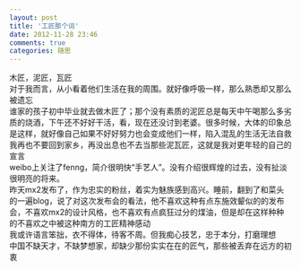 ```yaml
---
layout: post
title: '工匠那个词'
date: 2012-11-28 23:46
comments: true
categories: 随思
---
```

<div>木匠，泥匠，瓦匠</div>
<div>对于我而言，从小看着他们生活在我的周围。就好像呼吸一样，那么熟悉却又那么被遗忘</div>
<div>谁家的孩子初中毕业就去做木匠了；那个没有素质的泥匠总是每天中午喝那么多劣质的烧酒，下午还不好好干活，看，现在还没讨到老婆。很多时候，大体的印象总是这样，就好像自己如果不好好努力也会变成他们一样，陷入混乱的生活无法自救</div>
<div>我再也不要回到家乡，再没出息也不去当那些泥瓦匠，这就是我对更年轻的自己的宣言</div>
<div>weibo上关注了fenng，简介很明快“手艺人”。没有介绍很辉煌的过去，没有扯淡很明亮的将来。</div>
<div>昨天mx2发布了，作为忠实的粉丝，着实为魅族感到高兴。睡前，翻到了和菜头的一遍blog，说了对这次发布会的看法，他不喜欢这种有点东施效颦似的的发布会，不喜欢mx2的设计风格，也不喜欢有点疯狂过分的煤油，但是却在这样种种的不喜欢之中被这种南方的工匠精神感动</div>
<div>我或许语言笨拙，衣不得体，待客不周。但我痴心技艺，忠于本分，打磨理想</div>
<div>中国不缺天才，不缺梦想家，却缺少那份实实在在的匠气，那些被丢弃在远方的初衷</div>
